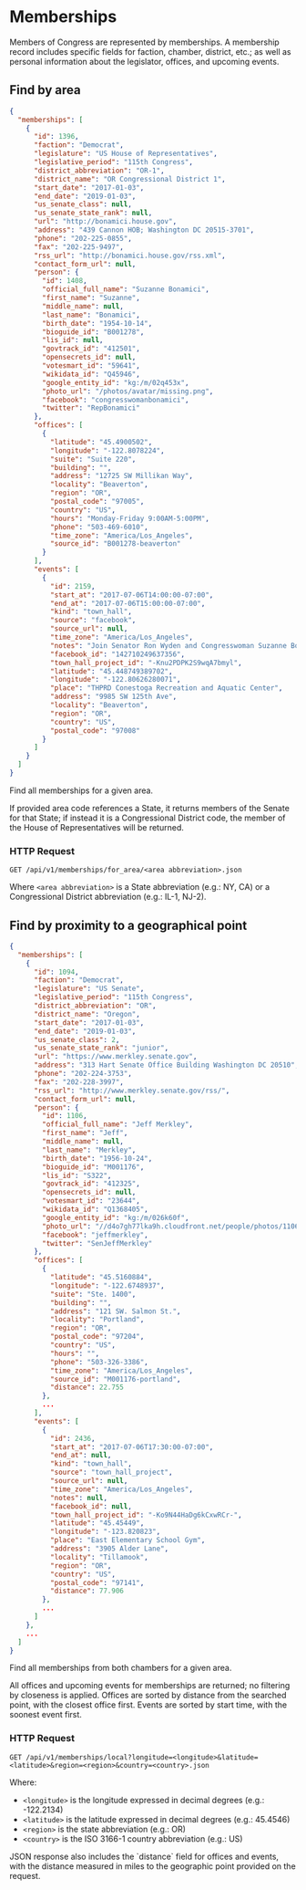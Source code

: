 # Memberships

Members of Congress are represented by memberships.  A membership record includes specific fields for faction, chamber, district, etc.; as well as personal information about the legislator, offices, and upcoming events.

## Find by area

```json
{
  "memberships": [
    {
      "id": 1396,
      "faction": "Democrat",
      "legislature": "US House of Representatives",
      "legislative_period": "115th Congress",
      "district_abbreviation": "OR-1",
      "district_name": "OR Congressional District 1",
      "start_date": "2017-01-03",
      "end_date": "2019-01-03",
      "us_senate_class": null,
      "us_senate_state_rank": null,
      "url": "http://bonamici.house.gov",
      "address": "439 Cannon HOB; Washington DC 20515-3701",
      "phone": "202-225-0855",
      "fax": "202-225-9497",
      "rss_url": "http://bonamici.house.gov/rss.xml",
      "contact_form_url": null,
      "person": {
        "id": 1408,
        "official_full_name": "Suzanne Bonamici",
        "first_name": "Suzanne",
        "middle_name": null,
        "last_name": "Bonamici",
        "birth_date": "1954-10-14",
        "bioguide_id": "B001278",
        "lis_id": null,
        "govtrack_id": "412501",
        "opensecrets_id": null,
        "votesmart_id": "59641",
        "wikidata_id": "Q45946",
        "google_entity_id": "kg:/m/02q453x",
        "photo_url": "/photos/avatar/missing.png",
        "facebook": "congresswomanbonamici",
        "twitter": "RepBonamici"
      },
      "offices": [
        {
          "latitude": "45.4900502",
          "longitude": "-122.8078224",
          "suite": "Suite 220",
          "building": "",
          "address": "12725 SW Millikan Way",
          "locality": "Beaverton",
          "region": "OR",
          "postal_code": "97005",
          "country": "US",
          "hours": "Monday-Friday 9:00AM-5:00PM",
          "phone": "503-469-6010",
          "time_zone": "America/Los_Angeles",
          "source_id": "B001278-beaverton"
        }
      ],
      "events": [
        {
          "id": 2159,
          "start_at": "2017-07-06T14:00:00-07:00",
          "end_at": "2017-07-06T15:00:00-07:00",
          "kind": "town_hall",
          "source": "facebook",
          "source_url": null,
          "time_zone": "America/Los_Angeles",
          "notes": "Join Senator Ron Wyden and Congresswoman Suzanne Bonamici for a Town Hall meeting in Beaverton!\n\nTown Hall meetings provide an opportunity to discuss issues, answer questions, and gather ideas.\n\nBeaverton Town Hall Meeting\nDate: Thursday, July 6, 2017\nTime: 2:00pm\nLocation: Conestoga Recreation & Aquatic Center, 9985 SW 125th Ave, Beaverton\n\nTo stay up to date on future town hall meetings, please subscribe to the Bonamici Bulletin monthly e-newsletter by clicking here: https://bonamici.house.gov/contact-me/newsletter.",
          "facebook_id": "142710249637356",
          "town_hall_project_id": "-Knu2PDPK2S9wqA7bmyl",
          "latitude": "45.448749389702",
          "longitude": "-122.80626280071",
          "place": "THPRD Conestoga Recreation and Aquatic Center",
          "address": "9985 SW 125th Ave",
          "locality": "Beaverton",
          "region": "OR",
          "country": "US",
          "postal_code": "97008"
        }
      ]
    }
  ]
}
```

Find all memberships for a given area.

If provided area code references a State, it returns members of the Senate for that State; if instead it is a Congressional District code, the member of the House of Representatives will be returned.

### HTTP Request

`GET /api/v1/memberships/for_area/<area abbreviation>.json`

Where `<area abbreviation>` is a State abbreviation (e.g.: NY, CA) or a Congressional District abbreviation (e.g.: IL-1, NJ-2).

## Find by proximity to a geographical point

```json
{
  "memberships": [
    {
      "id": 1094,
      "faction": "Democrat",
      "legislature": "US Senate",
      "legislative_period": "115th Congress",
      "district_abbreviation": "OR",
      "district_name": "Oregon",
      "start_date": "2017-01-03",
      "end_date": "2019-01-03",
      "us_senate_class": 2,
      "us_senate_state_rank": "junior",
      "url": "https://www.merkley.senate.gov",
      "address": "313 Hart Senate Office Building Washington DC 20510",
      "phone": "202-224-3753",
      "fax": "202-228-3997",
      "rss_url": "http://www.merkley.senate.gov/rss/",
      "contact_form_url": null,
      "person": {
        "id": 1106,
        "official_full_name": "Jeff Merkley",
        "first_name": "Jeff",
        "middle_name": null,
        "last_name": "Merkley",
        "birth_date": "1956-10-24",
        "bioguide_id": "M001176",
        "lis_id": "S322",
        "govtrack_id": "412325",
        "opensecrets_id": null,
        "votesmart_id": "23644",
        "wikidata_id": "Q1368405",
        "google_entity_id": "kg:/m/026k60f",
        "photo_url": "//d4o7gh77lka9h.cloudfront.net/people/photos/1106/avatar/M001176.jpg?1498867309",
        "facebook": "jeffmerkley",
        "twitter": "SenJeffMerkley"
      },
      "offices": [
        {
          "latitude": "45.5160884",
          "longitude": "-122.6748937",
          "suite": "Ste. 1400",
          "building": "",
          "address": "121 SW. Salmon St.",
          "locality": "Portland",
          "region": "OR",
          "postal_code": "97204",
          "country": "US",
          "hours": "",
          "phone": "503-326-3386",
          "time_zone": "America/Los_Angeles",
          "source_id": "M001176-portland",
          "distance": 22.755
        },
        ...
      ],
      "events": [
        {
          "id": 2436,
          "start_at": "2017-07-06T17:30:00-07:00",
          "end_at": null,
          "kind": "town_hall",
          "source": "town_hall_project",
          "source_url": null,
          "time_zone": "America/Los_Angeles",
          "notes": null,
          "facebook_id": null,
          "town_hall_project_id": "-Ko9N44HaDg6kCxwRCr-",
          "latitude": "45.45449",
          "longitude": "-123.820823",
          "place": "East Elementary School Gym",
          "address": "3905 Alder Lane",
          "locality": "Tillamook",
          "region": "OR",
          "country": "US",
          "postal_code": "97141",
          "distance": 77.906
        },
        ...
      ]
    },
    ...
  ]
}
```

Find all memberships from both chambers for a given area.

All offices and upcoming events for memberships are returned; no filtering by closeness is applied.
Offices are sorted by distance from the searched point, with the closest office first.
Events are sorted by start time, with the soonest event first.

### HTTP Request

`GET /api/v1/memberships/local?longitude=<longitude>&latitude=<latitude>&region=<region>&country=<country>.json`

Where:

* `<longitude>` is the longitude expressed in decimal degrees (e.g.: -122.2134)
* `<latitude>` is the latitude expressed in decimal degrees (e.g.: 45.4546)
* `<region>` is the state abbreviation (e.g.: OR)
* `<country>` is the ISO 3166-1 country abbreviation (e.g.: US)

<aside class="notice">JSON response also includes the `distance` field for offices and events, with the distance measured in miles to the geographic point provided on the request.</aside>
